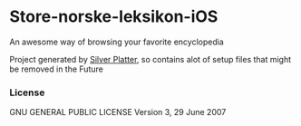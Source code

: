 # Store-norske-leksikon-iOS
An awesome way of browsing your favorite encyclopedia


Project generated by [Silver Platter](https://github.com/BeiningBogen/silver-platter), so contains alot of setup files that might be removed in the Future



### License
GNU GENERAL PUBLIC LICENSE
Version 3, 29 June 2007
